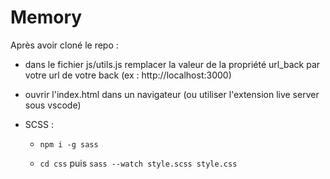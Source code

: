 # Memory

Après avoir cloné le repo :

+ dans le fichier js/utils.js remplacer la valeur de la propriété url_back par votre url de votre back (ex : http://localhost:3000)

+ ouvrir l'index.html dans un navigateur (ou utiliser l'extension live server sous vscode)

+ SCSS :

  + `npm i -g sass`
  
  + `cd css` puis `sass --watch style.scss style.css` 
